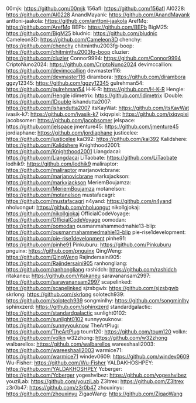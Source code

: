 00mjk: https://github.com/00mjk
156afl: https://github.com/156afl
AI0228: https://github.com/AI0228
AnandMayank: https://github.com/AnandMayank
anttoni-jaakola: https://github.com/anttoni-jaakola
ArefMq: https://github.com/ArefMq
BEPb: https://github.com/BEPb
BigM25: https://github.com/BigM25
bludnic: https://github.com/bludnic
Cameleon3D: https://github.com/Cameleon3D
chenchy: https://github.com/chenchy
chitminthu2003fg-boop: https://github.com/chitminthu2003fg-boop
cluzier: https://github.com/cluzier
Connor9994: https://github.com/Connor9994
CriptoNuno2024: https://github.com/CriptoNuno2024
devimccallion: https://github.com/devimccallion
devmaster116: https://github.com/devmaster116
dirambora: https://github.com/dirambora
ggzy12345: https://github.com/ggzy12345
gulrehman54: https://github.com/gulrehman54
H-K-R: https://github.com/H-K-R
Hengle: https://github.com/Hengle
idimetrix: https://github.com/idimetrix
IDouble: https://github.com/IDouble
ishandutta2007: https://github.com/ishandutta2007
itsKayWat: https://github.com/itsKayWat
ivasik-k7: https://github.com/ivasik-k7
ixiqvpixi: https://github.com/ixiqvpixi
jacobsomer: https://github.com/jacobsomer
jelspace: https://github.com/jelspace
jmenture45: https://github.com/jmenture45
jordiaphane: https://github.com/jordiaphane
justicelee: https://github.com/justicelee
kai392: https://github.com/kai392
Kalidshere: https://github.com/Kalidshere
Knighthood2001: https://github.com/Knighthood2001
Liangdacai: https://github.com/Liangdacai
LiTaobate: https://github.com/LiTaobate
lodhik9: https://github.com/lodhik9
maliraptor: https://github.com/maliraptor
marjanovicbrane: https://github.com/marjanovicbrane
markxjackson: https://github.com/markxjackson
MeriemBoujamza: https://github.com/MeriemBoujamza
motanelson: https://github.com/motanelson
mustafacagri: https://github.com/mustafacagri
n4yand: https://github.com/n4yand
nholuongut: https://github.com/nholuongut
nikollgjokaj: https://github.com/nikollgjokaj
OfficialCodeVoyage: https://github.com/OfficialCodeVoyage
oomodan: https://github.com/oomodan
ousmanmahammedmahie13-blip: https://github.com/ousmanmahammedmahie13-blip
pie-rise1development: https://github.com/pie-rise1development
pinhe91: https://github.com/pinhe91
Pinkuburu: https://github.com/Pinkuburu
pnguinx: https://github.com/pnguinx
QingWeng: https://github.com/QingWeng
Rajindersaini905: https://github.com/Rajindersaini905
ranhongliang: https://github.com/ranhongliang
rashidch: https://github.com/rashidch
ritakaneu: https://github.com/ritakaneu
saravanansam2997: https://github.com/saravanansam2997
scapelinked: https://github.com/scapelinked
sjzsbgwb: https://github.com/sjzsbgwb
skrlong: https://github.com/skrlong
solotech939: https://github.com/solotech939
songminlhy: https://github.com/songminlhy
sphinxzerd: https://github.com/sphinxzerd
standardgalactic: https://github.com/standardgalactic
sunlight0102: https://github.com/sunlight0102
sunnyyouknow: https://github.com/sunnyyouknow
TheArtPlug: https://github.com/TheArtPlug
toum120: https://github.com/toum120
volkn: https://github.com/volkn
w32zhong: https://github.com/w32zhong
walbarellos: https://github.com/walbarellos
wareeshaali2003: https://github.com/wareeshaali2003
warmice71: https://github.com/warmice71
windev0609: https://github.com/windev0609
Wu-Fisher: https://github.com/Wu-Fisher
YALDAKHOSHPEY: https://github.com/YALDAKHOSHPEY
Ycberger: https://github.com/Ycberger
yogeshvibez: https://github.com/yogeshvibez
youziLab: https://github.com/youziLab
Z3ltrex: https://github.com/Z3ltrex
z3r0b47: https://github.com/z3r0b47
zhouxinyu: https://github.com/zhouxinyu
ZigaoWang: https://github.com/ZigaoWang
